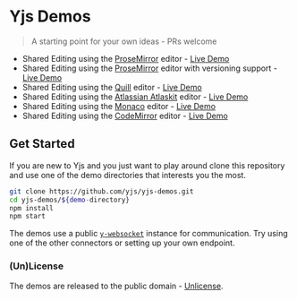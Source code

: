 
# Yjs Demos

> A starting point for your own ideas - PRs welcome

* Shared Editing using the [ProseMirror](http://prosemirror.net/) editor - [Live
  Demo](https://demos.yjs.dev/prosemirror/prosemirror.html)
* Shared Editing using the [ProseMirror](http://prosemirror.net/) editor with
  versioning support - [Live
  Demo](https://demos.yjs.dev/prosemirror-versions/prosemirror-versions.html)
* Shared Editing using the [Quill](https://quilljs.com/) editor - [Live
  Demo](https://demos.yjs.dev/quill/quill.html)
* Shared Editing using the
  [Atlassian Atlaskit](https://bitbucket.org/atlassian/atlaskit-mk-2/src/master/) editor -
  [Live Demo](https://demos.yjs.dev/atlaskit/atlaskit.html)
* Shared Editing using the [Monaco](https://microsoft.github.io/monaco-editor/)
  editor - [Live Demo](https://demos.yjs.dev/monaco/monaco.html)
* Shared Editing using the [CodeMirror](https://codemirror.net/)
  editor - [Live Demo](https://demos.yjs.dev/codemirror/codemirror.html)

## Get Started

If you are new to Yjs and you just want to play around clone this repository and
use one of the demo directories that interests you the most.

```sh
git clone https://github.com/yjs/yjs-demos.git
cd yjs-demos/${demo-directory}
npm install
npm start
```

The demos use a public [`y-websocket`](https://github.com/yjs/y-websocket)
instance for communication. Try using one of the other connectors or setting up
your own endpoint.

### (Un)License

The demos are released to the public domain - [Unlicense](./LICENSE).
